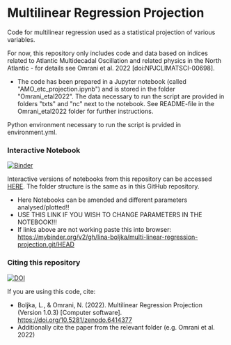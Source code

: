 # Multilinear Regression Projection
Code for multilinear regression used as a statistical projection of various variables. 

For now, this repository only includes code and data based on indices related to Atlantic Multidecadal Oscillation and related physics in the North Atlantic - for details see Omrani et al. 2022 [doi:NPJCLIMATSCI-00698].

* The code has been prepared in a Jupyter notebook (called "AMO_etc_projection.ipynb") and is stored in the folder "Omrani_etal2022". The data necessary to run the script are provided in folders "txts" and "nc" next to the notebook. See README-file in the Omrani_etal2022 folder for further instructions. 

Python environment necessary to run the script is prvided in environment.yml.

### Interactive Notebook

[![Binder](https://mybinder.org/badge_logo.svg)](https://mybinder.org/v2/gh/lina-boljka/multi-linear-regression-projection.git/HEAD)

Interactive versions of notebooks from this repository can be accessed <a href="https://mybinder.org/v2/gh/lina-boljka/multi-linear-regression-projection.git/HEAD"> HERE</a>. The folder structure is the same as in this GitHub repository.
* Here Notebooks can be amended and different parameters analysed/plotted!! 
* USE THIS LINK IF YOU WISH TO CHANGE PARAMETERS IN THE NOTEBOOK!!!
* If links above are not working paste this into browser: https://mybinder.org/v2/gh/lina-boljka/multi-linear-regression-projection.git/HEAD


### Citing this repository
[![DOI](https://zenodo.org/badge/477755969.svg)](https://zenodo.org/badge/latestdoi/477755969)

If you are using this code, cite: 
* Boljka, L., & Omrani, N. (2022). Multilinear Regression Projection (Version 1.0.3) [Computer software]. https://doi.org/10.5281/zenodo.6414377
* Additionally cite the paper from the relevant folder (e.g. Omrani et al. 2022)
